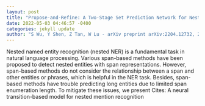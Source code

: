 ```yaml
--- 
layout: post 
title: "Propose-and-Refine: A Two-Stage Set Prediction Network for Nested Named Entity Recognition" 
date: 2022-05-03 04:46:57 -0400 
categories: jekyll update 
author: "S Wu, Y Shen, Z Tan, W Lu - arXiv preprint arXiv:2204.12732, 2022" 
--- 
```

Nested named entity recognition (nested NER) is a fundamental task in natural language processing. Various span-based methods have been proposed to detect nested entities with span representations. However, span-based methods do not consider the relationship between a span and other entities or phrases, which is helpful in the NER task. Besides, span-based methods have trouble predicting long entities due to limited span enumeration length. To mitigate these issues, we present Cites: A neural transition-based model for nested mention recognition